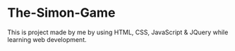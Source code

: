 # The-Simon-Game
This is project made by me by using HTML, CSS, JavaScript &amp; JQuery while learning web development.
